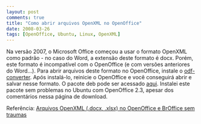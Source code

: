 ```yaml
---
layout: post
comments: true
title: "Como abrir arquivos OpenXML no OpenOffice"
date: 2008-03-26
tags: [OpenOffice, Ubuntu, Linux, OpenXML]
---
```

Na versão 2007, o Microsoft Office começou a usar o formato OpenXML como padrão - no caso do Word, a extensão deste formato é docx. Porém, este formato é incompatível com o OpenOffice (e com versões anteriores do Word...). Para abrir arquivos deste formato no OpenOffice, instale o [odf-converter](http://sourceforge.net/projects/odf-converter). Após instalá-lo, reinicie o OpenOffice e você conseguirá abrir e salvar nesse formato. O pacote deb pode ser acessado [aqui](http://www.getdeb.net/comment.php?rel_id=1519). Instalei este pacote sem problemas no Ubuntu com OpenOffice 2.3, apesar dos comentários nessa página de download.

Referência: [Arquivos OpenXML (.docx, .xlsx) no OpenOffice e BrOffice sem traumas](http://www.tutolivre.net/arquivos-openxml-docx-xlsx-no-openoffice-e-broffice-sem-traumas/)

